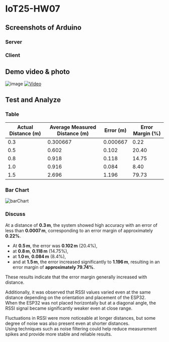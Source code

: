 # IoT25-HW07
## Screenshots of Arduino
### Server
### Client
## Demo video & photo
![image](https://github.com/user-attachments/assets/4adb4b61-9efa-4e43-afc1-469504f0046e)
[![Video](http://img.youtube.com/vi/7oouZjq09w0/0.jpg)](https://youtu.be/7oouZjq09w0)

## Test and Analyze
### Table
| Actual Distance (m) | Average Measured Distance (m) | Error (m) | Error Margin (%) |
|---------------------|-------------------------------|-----------|------------------|
| 0.3                 | 0.300667                      | 0.000667  | 0.22             |
| 0.5                 | 0.602                         | 0.102     | 20.40            |
| 0.8                 | 0.918                         | 0.118     | 14.75            |
| 1.0                 | 0.916                         | 0.084     | 8.40             |
| 1.5                 | 2.696                         | 1.196     | 79.73            |
### Bar Chart
![barChart](https://github.com/missyou2/IoT25-HW07/blob/main/barChart.png)
### Discuss

At a distance of **0.3 m**, the system showed high accuracy with an error of less than **0.0007 m**, corresponding to an error margin of approximately **0.22%**.  
- At **0.5 m**, the error was **0.102 m** (20.4%),
- at **0.8 m**, **0.118 m** (14.75%),
- at **1.0 m**, **0.084 m** (8.4%),
- and at **1.5 m**, the error increased significantly to **1.196 m**, resulting in an error margin of **approximately 79.74%**.

These results indicate that the error margin generally increased with distance.

Additionally, it was observed that RSSI values varied even at the same distance depending on the orientation and placement of the ESP32.  
When the ESP32 was not placed horizontally but at a diagonal angle, the RSSI signal became significantly weaker even at close range.

Fluctuations in RSSI were more noticeable at longer distances, but some degree of noise was also present even at shorter distances.  
Using techniques such as noise filtering could help reduce measurement spikes and provide more stable and reliable results.
